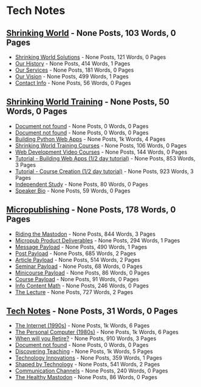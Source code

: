 # Tech Notes


## [Shrinking World](/tech/shrinkingworld-Index.md) - None Posts, 103 Words, 0 Pages
* [Shrinking World Solutions](/tech/shrinkingworld-ShrinkingWorld.md) - None Posts, 121 Words, 0 Pages
* [Our History](/tech/shrinkingworld-History.md) - None Posts, 414 Words, 1 Pages
* [Our Services](/tech/shrinkingworld-Services.md) - None Posts, 181 Words, 0 Pages
* [Our Vision](/tech/shrinkingworld-Vision.md) - None Posts, 499 Words, 1 Pages
* [Contact Info](/tech/shrinkingworld-ContactMe.md) - None Posts, 56 Words, 0 Pages

## [Shrinking World Training](/tech/training-Index.md) - None Posts, 50 Words, 0 Pages
* [Document not found](/tech/training-ContactMe.md) - None Posts, 0 Words, 0 Pages
* [Document not found](/tech/training-History.md) - None Posts, 0 Words, 0 Pages
* [Building Python Web Apps](/tech/training-PythonWebApps.md) - None Posts, 1k Words, 4 Pages
* [Shrinking World Training Courses](/tech/training-TrainingCourses.md) - None Posts, 106 Words, 0 Pages
* [Web Development Video Courses](/tech/training-VideoCourses.md) - None Posts, 144 Words, 0 Pages
* [Tutorial - Building Web Apps   (1/2 day tutorial)](/tech/training-TutorialWebApps.md) - None Posts, 853 Words, 3 Pages
* [Tutorial - Course Creation  (1/2 day tutorial)](/tech/training-TutorialCourse.md) - None Posts, 923 Words, 3 Pages
* [Independent Study](/tech/training-IndependentStudy.md) - None Posts, 80 Words, 0 Pages
* [Speaker Bio](/tech/training-Biography.md) - None Posts, 59 Words, 0 Pages

## [Micropublishing](/tech/micropub-Index.md) - None Posts, 178 Words, 0 Pages
* [Riding the Mastodon](/tech/micropub-Mastodon.md) - None Posts, 844 Words, 3 Pages
* [Micropub Product Deliverables](/tech/micropub-Payload.md) - None Posts, 294 Words, 1 Pages
* [Message Payload](/tech/micropub-Message.md) - None Posts, 490 Words, 1 Pages
* [Post Payload](/tech/micropub-Post.md) - None Posts, 685 Words, 2 Pages
* [Article Payload](/tech/micropub-Article.md) - None Posts, 514 Words, 2 Pages
* [Seminar Payload](/tech/micropub-Seminar.md) - None Posts, 68 Words, 0 Pages
* [Minicourse Payload](/tech/micropub-Minicourse.md) - None Posts, 86 Words, 0 Pages
* [Course Payload](/tech/micropub-Course.md) - None Posts, 91 Words, 0 Pages
* [Info Content Math](/tech/micropub-InfoContent.md) - None Posts, 246 Words, 0 Pages
* [The Lecture](/tech/micropub-Lecture.md) - None Posts, 727 Words, 2 Pages

## [Tech Notes](/tech/tech-Index.md) - None Posts, 31 Words, 0 Pages
* [The Internet (1990s)](/tech/tech-Internet.md) - None Posts, 1k Words, 6 Pages
* [The Personal Computer (1980s)](/tech/tech-PersonalComputer.md) - None Posts, 1k Words, 6 Pages
* [When will you Retire?](/tech/tech-Retirement.md) - None Posts, 910 Words, 3 Pages
* [Document not found](/tech/tech-ShrinkingWorld.md) - None Posts, 0 Words, 0 Pages
* [Discovering Teaching](/tech/tech-Teaching.md) - None Posts, 1k Words, 5 Pages
* [Technology Innovations](/tech/tech-TechTimeline.md) - None Posts, 359 Words, 1 Pages
* [Shaped by Technology](/tech/tech-Technology.md) - None Posts, 541 Words, 2 Pages
* [Communication Channels](/tech/tech-CommChannels.md) - None Posts, 240 Words, 0 Pages
* [The Healthy Mastodon](/tech/tech-HealthyMastodon.md) - None Posts, 86 Words, 0 Pages
